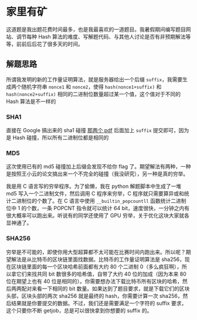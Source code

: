 # 家里有矿

这道题是我出题花费时间最多，也是我最喜欢的一道题目。我暑假期间编写题目网站、调节每种 Hash 算法的难度、写解题代码、与其他人讨论是否有非预期解法等等，前前后后花了很多天的时间。

## 解题思路

所谓我发明的新的工作量证明算法，就是服务器给出一个后缀 `suffix`，我需要生成两个随机字符串 `nonce1` 和 `nonce2`，使得 `hash(nonce1+suffix)` 和 `hash(nonce2+suffix)` 相同的二进制位数量超过某一个值，这个值对于不同的 Hash 算法是不一样的

### SHA1

直接在 Google 搞出来的 sha1 碰撞 [那两个 pdf](https://shattered.io/) 后面加上 `suffix` 提交即可，因为是 Hash 碰撞，所以所有二进制位都是相同的

### MD5

这次使用已有的 md5 碰撞加上后缀会发现不给你 flag 了。期望解法有两种，一种是按照王小云的论文搞出来一个不完全的碰撞（我没研究），另一种是真的穷举。

我是用 C 语言写的穷举程序。为了偷懒，我在 python 解题脚本中生成了一堆 md5 写入一个二进制文件，然后调用 C 程序来穷举，C 程序就只需要算异或和统计二进制位的个数了。在 C 语言中使用 `__builtin_popcountll` 函数统计二进制位中 1 的个数，一条 POPCNT 指令就可以统计 64 bit，速度很快，一分钟之内有很大概率可以跑出来。听说有的同学还使用了 GPU 穷举，关于优化这块大家就各显神通了。

### SHA256

穷举是不可能的，即使你用大型超算都不太可能在比赛时间内跑出来。所以呢？期望解法是从比特币的区块链里面找数据。比特币的工作量证明算法是 sha256，现在区块链里面的每一个区块哈希前面都有大约 80 个二进制 0（多么疯狂啊），所以拿它们来找共同 bit 数很多的哈希值，自带了大约 40 位的加成（因为本来 80 位在期望上也有 40 位是相同的）。你需要想办法下载比特币所有区块的哈希，然后两两配对来看一下相同的 bit 数量。如果达到了题目要求，就是下载它们的区块头部，区块头部的两次 sha256 就是最终的 hash，你需要计算一次 sha256，然后结果就是你要提交的数据。不过，我们还是需要满足一个字符的 suffix 要求，这个只要你不断 getjob，总是可以很快拿到你想要的 suffix 的。

